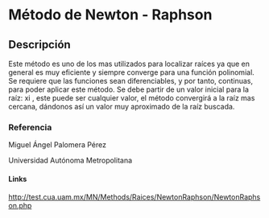 Método de Newton - Raphson
===
## Descripción
Este método es uno de los mas utilizados para localizar raíces ya que en general es muy eficiente y siempre converge para una función polinomial.
 Se requiere que las funciones sean diferenciables, y por tanto, continuas, para poder aplicar este método.
 Se debe partir de  un valor inicial para la raíz: xi , este puede ser cualquier valor, el método convergirá a la raíz mas cercana, 
 dándonos así un valor muy aproximado de la raíz buscada.
 
 ### Referencia
 Miguel Ángel Palomera Pérez
 
 Universidad Autónoma Metropolitana
 
 #### Links
 http://test.cua.uam.mx/MN/Methods/Raices/NewtonRaphson/NewtonRaphson.php
